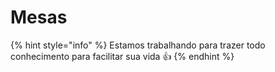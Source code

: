 # Mesas

{% hint style="info" %}
Estamos trabalhando para trazer todo conhecimento para facilitar sua vida 👍
{% endhint %}
